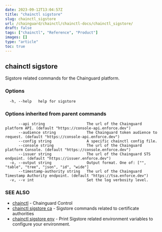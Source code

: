 ```yaml
---
date: 2023-09-12T13:04:57Z
title: "chainctl sigstore"
slug: chainctl_sigstore
url: /chainguard/chainctl/chainctl-docs/chainctl_sigstore/
draft: false
tags: ["chainctl", "Reference", "Product"]
images: []
type: "article"
toc: true
---
```

## chainctl sigstore

Sigstore related commands for the Chainguard platform.

### Options

```
  -h, --help   help for sigstore
```

### Options inherited from parent commands

```
      --api string                   The url of the Chainguard platform API. (default "https://console-api.enforce.dev")
      --audience string              The Chainguard token audience to request. (default "https://console-api.enforce.dev")
      --config string                A specific chainctl config file.
      --console string               The url of the Chainguard platform Console. (default "https://console.enforce.dev")
      --issuer string                The url of the Chainguard STS endpoint. (default "https://issuer.enforce.dev")
  -o, --output string                Output format. One of: ["", "table", "tree", "json", "id", "wide"]
      --timestamp-authority string   The url of the Chainguard Timestamp Authority endpoint. (default "https://tsa.enforce.dev")
  -v, --v int                        Set the log verbosity level.
```

### SEE ALSO

* [chainctl](/chainguard/chainctl/chainctl-docs/chainctl/)	 - Chainguard Control
* [chainctl sigstore ca](/chainguard/chainctl/chainctl-docs/chainctl_sigstore_ca/)	 - Sigstore commands related to certificate authorities
* [chainctl sigstore env](/chainguard/chainctl/chainctl-docs/chainctl_sigstore_env/)	 - Print Sigstore related environment variables to configure your environment.


